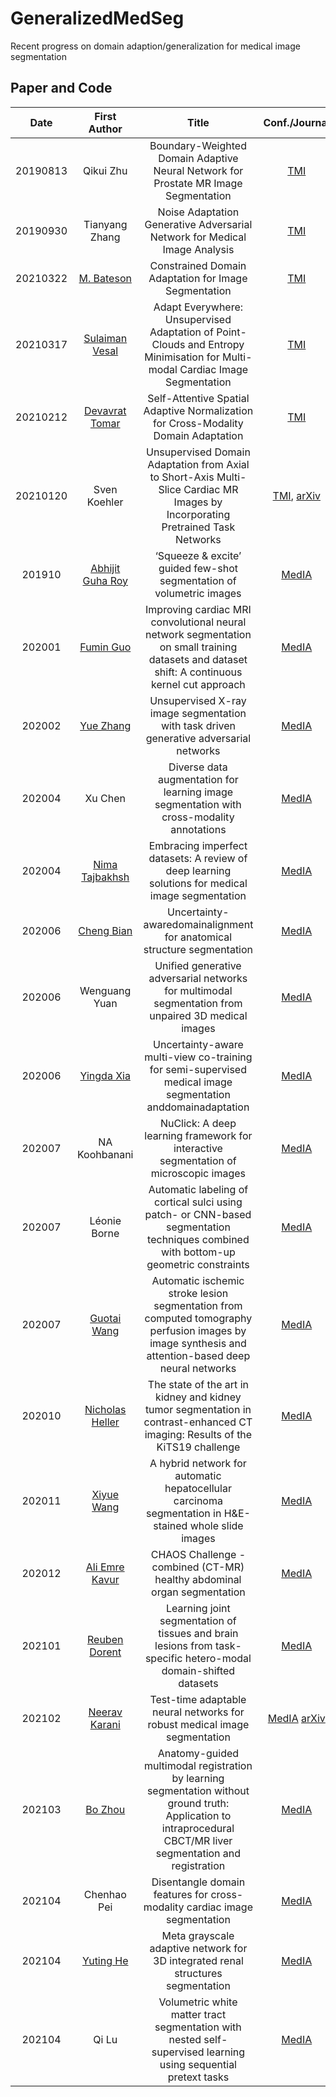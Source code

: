 # GeneralizedMedSeg
Recent progress on domain adaption/generalization for medical image segmentation

## Paper and Code



|   Date   | First Author | Title |  Conf./Journal  | Code  |
| :------: | :-------------------------------: | :-----------------: | :-----------------------: | :----------------------: |
| 20190813 | Qikui Zhu |  Boundary-Weighted Domain Adaptive Neural Network for Prostate MR Image Segmentation   |   [TMI](https://ieeexplore.ieee.org/document/8795525) |
| 20190930 | Tianyang Zhang |  Noise Adaptation Generative Adversarial Network for Medical Image Analysis   |   [TMI](https://ieeexplore.ieee.org/document/8852672) |
| 20210322 | [M. Bateson](https://scholar.google.com/citations?user=pL1OxtwAAAAJ&hl=en&oi=sra) |     Constrained Domain Adaptation for Image Segmentation     |     [TMI](https://ieeexplore.ieee.org/document/9382339)      |         [Pytorch](https://github.com/mathilde-b/CDA)         |
| 20210317 |      [Sulaiman Vesal](https://sulaimanvesal.github.io/)      | Adapt Everywhere: Unsupervised Adaptation of Point-Clouds and Entropy Minimisation for Multi-modal Cardiac Image Segmentation |     [TMI](https://ieeexplore.ieee.org/document/9380742)      |  [Pytorch](https://github.com/sulaimanvesal/PointCloudUDA)   |
| 20210212 | [Devavrat Tomar](https://scholar.google.com/citations?user=S7DELUgAAAAJ&hl=en&oi=sra) | Self-Attentive Spatial Adaptive Normalization for Cross-Modality Domain Adaptation |     [TMI](https://ieeexplore.ieee.org/document/9354186)      |      [Pytorch](https://github.com/devavratTomar/sasan)       |
| 20210120 |                         Sven Koehler                         | Unsupervised Domain Adaptation from Axial to Short-Axis Multi-Slice Cardiac MR Images by Incorporating Pretrained Task Networks | [TMI](https://ieeexplore.ieee.org/document/9328840), [arXiv](https://arxiv.org/abs/2101.07653) | [TF 2.X](https://github.com/Cardio-AI/3d-mri-domain-adaptation) |
|  201910  | [Abhijit Guha Roy](https://scholar.google.com.hk/citations?user=r2ulM_sAAAAJ&hl=zh-CN&oi=sra) | ‘Squeeze & excite’ guided few-shot segmentation of volumetric images |    [MedIA](https://doi.org/10.1016/j.media.2019.101587)    |    [Pytorch](https://github.com/abhi4ssj/few-shot-segmentation)          |  
|  202001  | [Fumin Guo](https://scholar.google.com.hk/citations?user=l49sPKYAAAAJ&hl=zh-CN&oi=sra) | Improving cardiac MRI convolutional neural network segmentation on small training datasets and dataset shift: A continuous kernel cut approach |     [MedIA](https://doi.org/10.1016/j.media.2020.101914)     |      |
|  202002  | [Yue Zhang](https://scholar.google.com.hk/citations?user=aGXLoccAAAAJ&hl=zh-CN&oi=sra) | Unsupervised X-ray image segmentation with task driven generative adversarial networks |    [MedIA](https://doi.org/10.1016/j.media.2020.101664)   |           |
|  202004  | Xu Chen| Diverse data augmentation for learning image segmentation with cross-modality annotations |     [MedIA](https://doi.org/10.1016/j.media.2021.102060)     |       |
|  202004  | [Nima Tajbakhsh](https://scholar.google.com.hk/citations?user=IjVq8uUAAAAJ&hl=zh-CN&oi=sra) | Embracing imperfect datasets: A review of deep learning solutions for medical image segmentation |     [MedIA](https://doi.org/10.1016/j.media.2020.101693)     |    |
|  202006  | [Cheng Bian](https://scholar.google.com.hk/citations?user=QGrtFboAAAAJ&hl=zh-CN&oi=sra) | Uncertainty-awaredomainalignment for anatomical structure segmentation |     [MedIA](https://doi.org/10.1016/j.media.2020.101732)     |         |
|  202006  | Wenguang Yuan | Unified generative adversarial networks for multimodal segmentation from unpaired 3D medical images |     [MedIA](https://doi.org/10.1016/j.media.2020.101731)     |       |
|  202006  | [Yingda Xia](https://scholar.google.com.hk/citations?user=_eqVp1AAAAAJ&hl=zh-CN&oi=sra) | Uncertainty-aware multi-view co-training for semi-supervised medical image segmentation anddomainadaptation |     [MedIA](https://doi.org/10.1016/j.media.2020.101766)     |        |
|  202007  | NA Koohbanani| NuClick: A deep learning framework for interactive segmentation of microscopic images |     [MedIA](https://doi.org/10.1016/j.media.2020.101771)     |         |
|  202007  | Léonie Borne | Automatic labeling of cortical sulci using patch- or CNN-based segmentation techniques combined with bottom-up geometric constraints|     [MedIA](https://doi.org/10.1016/j.media.2020.101651)     |          |
|  202007  | [Guotai Wang](https://scholar.google.com.hk/citations?user=Z2sFN4EAAAAJ&hl=zh-CN&oi=sra) | Automatic ischemic stroke lesion segmentation from computed tomography perfusion images by image synthesis and attention-based deep neural networks |     [MedIA](https://doi.org/10.1016/j.media.2020.101787)     |         |
|  202010  | [Nicholas Heller](https://scholar.google.com.hk/citations?user=gt3amx8AAAAJ&hl=zh-CN&oi=sra) | The state of the art in kidney and kidney tumor segmentation in contrast-enhanced CT imaging: Results of the KiTS19 challenge |     [MedIA](https://doi.org/10.1016/j.media.2020.101821)     |          |
|  202011  | [Xiyue Wang](https://scholar.google.com.hk/citations?user=OxfZXwwAAAAJ&hl=zh-CN&oi=sra) | A hybrid network for automatic hepatocellular carcinoma segmentation in H&E-stained whole slide images |     [MedIA](https://doi.org/10.1016/j.media.2020.101914)     |          |
|  202012  | [Ali Emre Kavur](https://scholar.google.com.hk/citations?user=yYQFy3gAAAAJ&hl=zh-CN&oi=sra) | CHAOS Challenge - combined (CT-MR) healthy abdominal organ segmentation |     [MedIA](https://doi.org/10.1016/j.media.2020.101950)     |      |
|  202101  | [Reuben Dorent](https://scholar.google.com/citations?user=xdECLMkAAAAJ&hl=en&oi=sra) | Learning joint segmentation of tissues and brain lesions from task-specific hetero-modal domain-shifted datasets |     [MedIA](https://doi.org/10.1016/j.media.2020.101862)     |        [Pytorch](https://github.com/ReubenDo/jSTABL)         |
|  202102  | [Neerav Karani](https://scholar.google.com/citations?user=neLQ1MQAAAAJ&hl=en&oi=sra) | Test-time adaptable neural networks for robust medical image segmentation | [MedIA](https://doi.org/10.1016/j.media.2020.101907)   [arXiv](https://arxiv.org/abs/2004.04668) | [TF](https://github.com/neerakara/test-time-adaptable-neural-networks-for-domain-generalization) |
|  202103  | [Bo Zhou](https://scholar.google.com.hk/citations?user=94Rsf5wAAAAJ&hl=zh-CN&oi=sra) | Anatomy-guided multimodal registration by learning segmentation without ground truth: Application to intraprocedural CBCT/MR liver segmentation and registration |     [MedIA](https://doi.org/10.1016/j.media.2021.102041)     |              |
|  202104 | Chenhao Pei | Disentangle domain features for cross-modality cardiac image segmentation|     [MedIA](https://doi.org/10.1016/j.media.2021.102078)     |      [TF](https://github.com/Endless-Hao/DDFSeg)      |
|  202104  | [Yuting He](https://scholar.google.com.hk/citations?user=WYzBMTUAAAAJ&hl=zh-CN&oi=sra) | Meta grayscale adaptive network for 3D integrated renal structures segmentation |     [MedIA](https://doi.org/10.1016/j.media.2021.102055)     |      |
|  202104 | Qi Lu | Volumetric white matter tract segmentation with nested self-supervised learning using sequential pretext tasks |     [MedIA](https://doi.org/10.1016/j.media.2021.102094)     |         |


